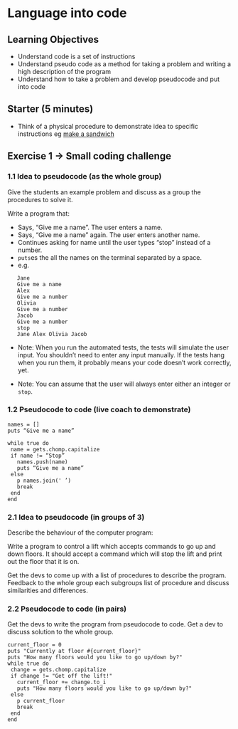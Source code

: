 # Language into code

## Learning Objectives

- Understand code is a set of instructions
- Understand  pseudo code as a method for taking a problem and writing a high description of the program
- Understand how to take a problem and develop pseudocode and put into code

## Starter (5 minutes)

- Think of a physical procedure to demonstrate idea to specific instructions eg [make a sandwich](https://www.youtube.com/watch?v=euFj8D1A1Kw)


## Exercise 1 -> Small coding challenge

### 1.1 Idea to pseudocode (as the whole group)

Give the students an example problem and discuss as a group the procedures to solve it.

Write a program that:
 * Says, “Give me a name”. The user enters a name.
 * Says, “Give me a name” again.  The user enters another name.
 * Continues asking for name until the user types “stop” instead
   of a number.
 * `puts`es the all the names on the terminal separated by a space.
 * e.g.

```   Give me a name
   Jane
   Give me a name
   Alex
   Give me a number
   Olivia
   Give me a number
   Jacob
   Give me a number
   stop
   Jane Alex Olivia Jacob
```

 * Note: When you run the automated tests, the tests will simulate
   the user input.  You shouldn’t need to enter any input manually.
   If the tests hang when you run them, it probably means your code
   doesn’t work correctly, yet.

 * Note: You can assume that the user will always enter either an
   integer or `stop`.

### 1.2 Pseudocode to code (live coach to demonstrate)

```
names = []
puts “Give me a name”

while true do
 name = gets.chomp.capitalize
 if name != “Stop”
   names.push(name)
   puts “Give me a name”
 else
   p names.join(' ’)
   break
 end
end
```

### 2.1 Idea to pseudocode (in groups of 3)

Describe the behaviour of the computer program:

Write a program to control a lift which accepts commands to go up and down floors. 
It should accept a command which will stop the lift and print out the floor
that it is on.

Get the devs to come up with a list of procedures to describe the program. Feedback to the whole group each subgroups
list of procedure and discuss similarities and differences.


### 2.2 Pseudocode to code (in pairs)

Get the devs to write the program from pseudocode to code. Get a dev to discuss solution to the whole group.

```
current_floor = 0
puts "Currently at floor #{current_floor}"
puts "How many floors would you like to go up/down by?"
while true do
 change = gets.chomp.capitalize
 if change != "Get off the lift!"
   current_floor += change.to_i
   puts "How many floors would you like to go up/down by?"
 else
   p current_floor
   break
 end
end
```